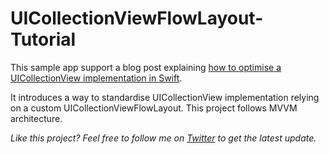 # UICollectionViewFlowLayout-Tutorial

This sample app support a blog post explaining [how to optimise a UICollectionView implementation in Swift](https://benoitpasquier.com/optimise-uicollectionview-swift/).

It introduces a way to standardise UICollectionView implementation relying on a custom UICollectionViewFlowLayout.
This project follows MVVM architecture.

_Like this project? Feel free to follow me on [Twitter](https://twitter.com/benoitpasquier_) to get the latest update._

